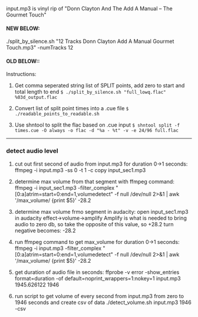 input.mp3 is vinyl rip of "Donn Clayton And The Add A Manual – The Gourmet Touch" 

#### NEW BELOW:

./split_by_silence.sh "12 Tracks Donn Clayton Add A Manual Gourmet Touch.mp3" -numTracks 12

#### OLD BELOW:: 

Instructions:

1) Get comma seperated string list of SPLIT points, add zero to start and total length to end
`$ ./split_by_silence.sh "full_lowq.flac" %03d_output.flac`

2) Convert list of split point times into a .cue file
`$ ./readable_points_to_readable.sh`

2) Use shntool to split the flac based on .cue input
`$ shntool split -f times.cue -O always -o flac -d "%a - %t" -v -e 24/96 full.flac`



--------------------------------------------

### detect audio level 

1. cut out first second of audio from input.mp3 for duration 0->1 seconds:
    ffmpeg -i input.mp3 -ss 0 -t 1 -c copy input_sec1.mp3

2. determine max volume from that segment with ffmpeg command:
    ffmpeg -i input_sec1.mp3 -filter_complex "[0:a]atrim=start=0:end=1,volumedetect" -f null /dev/null 2>&1 | awk '/max_volume/ {print $5}'
-28.2

3. determine max volume frmo segment in audacity:
    open input_sec1.mp3 in audacity
    effect->volume->amplify
    Amplify is what is needed to bring audio to zero db, so take the opposite of this value, so +28.2 turn negative becomes:
-28.2

4. run ffmpeg command to get max_volume for duration 0->1 seconds:
    ffmpeg -i input.mp3 -filter_complex "[0:a]atrim=start=0:end=1,volumedetect" -f null /dev/null 2>&1 | awk '/max_volume/ {print $5}'
-28.2

5. get duration of audio file in seconds:
    ffprobe -v error -show_entries format=duration -of default=noprint_wrappers=1:nokey=1 input.mp3
1945.626122
1946

6. run script to get volume of every second from input.mp3 from zero to 1946 seconds and create csv of data
    ./detect_volume.sh input.mp3 1946 -csv